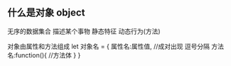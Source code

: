 ## 什么是对象  object
无序的数据集合  描述某个事物
静态特征  动态行为(方法)

对象由属性和方法组成
let 对象名 = {
    属性名:属性值,  //成对出现  逗号分隔
    方法名:function(){
        //方法体
    }
}